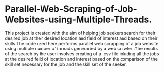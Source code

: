 # Parallel-Web-Scraping-of-Job-Websites-using-Multiple-Threads.
This project is created with the aim of helping job seekers search for their desired job at their desired location and field of interest and based on their skills.The code used here performs parallel web scrapping of a job website using multiple number of threads generarted by  a web crawler .The results of the search by the user involves creating of a .csv file inluding all the jobs at the desired feild of location and interest based on the comparison of the skill set necessary for the job and the skill set of the seeker.
